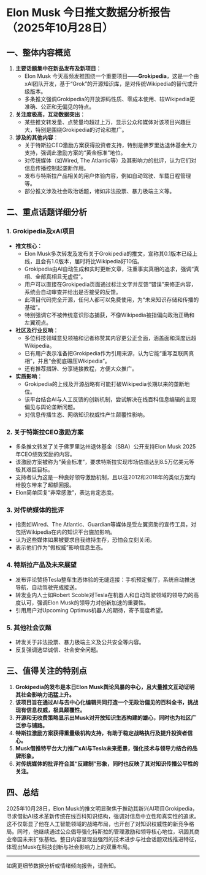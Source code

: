 # Elon Musk 今日推文数据分析报告（2025年10月28日）

## 一、整体内容概览
1. **主要话题集中在新品发布及新项目**：
   - Elon Musk 今天高频发推围绕一个重要项目——**Grokipedia**，这是一个由xAI团队开发，基于“Grok”的开源知识库，是对传统Wikipedia的替代或升级版本。
   - 多条推文强调Grokipedia的开放源码性质、零成本使用、较Wikipedia更准确、公正和无偏见的特点。
2. **关注度极高，互动数据突出**：
   - 某些推文转发量、点赞量均超过上万，显示公众和媒体对该项目兴趣巨大，特别是围绕Grokipedia的讨论和推广。
3. **涉及的其他内容**：
   - 关于特斯拉CEO激励方案获得投资者支持，特别是佛罗里达退休基金大力支持，强调此激励方案的“黄金标准”地位。
   - 对传统媒体（如Wired, The Atlantic等）及其影响力的批评，认为它们对信息传播控制起垄断作用。
   - 发布与特斯拉产品相关的用户体验内容，例如自动驾驶、车载日程管理等。
   - 部分推文涉及社会政治话题，诸如非法投票、暴力极端主义等。

## 二、重点话题详细分析

### 1. Grokipedia及xAI项目
- **推文核心**：
  - Elon Musk多次转发及发布关于Grokipedia的推文，宣称其0.1版本已经上线，且会有1.0版本，届时将比Wikipedia好10倍。
  - Grokipedia由AI自动生成和实时更新文章，注重事实真相的追求，强调“真相、全部真相且无虚假”。
  - 用户可以直接在Grokipedia页面通过标注文字并反馈“错误”来修正内容，系统会自动审查并给出是否接受的反馈。
  - 此项目代码完全开源，任何人都可以免费使用，为“未来知识存储和传播的基础”。
  - 特别强调它不被传统意识形态捕获，不像Wikipedia被指偏向政治正确和左翼观点。
- **社区及行业反响**：
  - 多位科技领域意见领袖和记者称赞其内容更公正全面，涵盖面和深度远超Wikipedia。
  - 已有用户表示准备把Grokipedia作为引用来源，认为它能“重写互联网真相”，并且“会彻底碾压Wikipedia”。
  - 还有推荐措辞、分享链接教程，方便大众推广。
- **实质影响**：
  - Grokipedia的上线及开源战略有可能打破Wikipedia长期以来的垄断地位。
  - 该平台结合AI与人工反馈的创新机制，尝试解决在线百科信息编辑的主观偏见与舆论垄断问题。
  - 对信息传播生态、网络知识权威性产生颠覆性影响。

### 2. 关于特斯拉CEO激励方案
- 多条推文转发了关于佛罗里达州退休基金（SBA）公开支持Elon Musk 2025年CEO绩效奖励的内容。
- 该激励方案被称为“黄金标准”，要求特斯拉实现市场估值达到8.5万亿美元等极其艰巨目标。
- 支持者认为这是一种良好领导激励机制，且以往2012和2018年的类似方案均给股东带来了超额回报。
- Elon简单回复“非常感激”，表达肯定态度。

### 3. 对传统媒体的批评
- 指责如Wired、The Atlantic、Guardian等媒体是受左翼资助的宣传工具，对包括Wikipedia在内的知识平台施加影响。
- 认为这些媒体如果被要求自我维持生存，恐怕会立刻关闭。
- 表示他们作为“假权威”影响信息生态。

### 4. 特斯拉产品及未来展望
- 发布评论赞扬Tesla整车生态体验的无缝连接：手机预定餐厅，系统自动推送导航，自动驾驶完成接送。
- 转发业内人士如Robert Scoble对Tesla在机器人和自动驾驶领域的领导力的高度认可，强调Elon Musk的领导力对创新加速的重要性。
- 引用用户对Upcoming Optimus机器人的期待，寄予高度希望。

### 5. 其他社会议题
- 转发关于非法投票、暴力极端主义及公共安全等内容。
- 反复强调选举诚信、社会安全问题。

## 三、值得关注的特别点
1. **Grokipedia的发布是本日Elon Musk舆论风暴的中心，且大量推文互动证明其社会影响力迅猛上升。**
2. **该项目旨在通过AI与去中心化编辑共同打造一个无政治偏见的百科全书，挑战现有信息权威，极具颠覆性。**
3. **开源和无收费策略显示出Musk对开放知识生态构建的雄心，同时也为社区广泛参与铺路。**
4. **特斯拉激励方案获得重量级机构支持，有助于稳定战略执行及提升投资者信心。**
5. **Musk借推特平台大力推广xAI与Tesla未来愿景，强化技术与领导力结合的品牌形象。**
6. **对传统媒体的批评符合其“反建制”形象，同时也反映了其对知识传播公平性的关注。**

## 四、总结
2025年10月28日，Elon Musk的推文明显聚焦于推动其新兴AI项目Grokipedia，寻求借助AI技术革新传统在线百科知识结构，强调对信息中立性和真实性的追求。这不仅彰显了他在人工智能领域的战略布局，也开创了对知识权威性的新竞争格局。同时，他继续通过公众倡导强化特斯拉的管理激励和领导核心地位，巩固其商业帝国未来扩张基础。整日内容呈现出强烈的技术进步与社会话题双线推进特征，体现出Musk在科技创新与社会影响力上的双重布局。

---

如需更细节数据分析或情绪倾向报告，请告知。